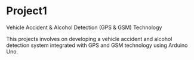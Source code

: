 # Project1
Vehicle Accident &amp; Alcohol Detection (GPS &amp; GSM) Technology

This projects involves on developing a vehicle accident and alcohol detection system integrated with GPS and GSM technology using Arduino Uno.
